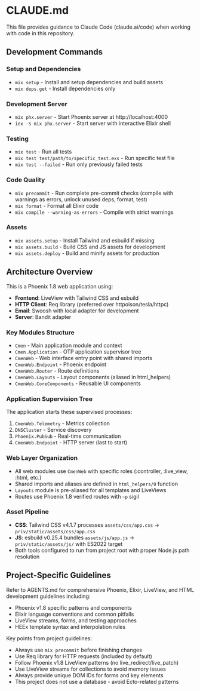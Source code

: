 # CLAUDE.md

This file provides guidance to Claude Code (claude.ai/code) when working with code in this repository.

## Development Commands

### Setup and Dependencies
- `mix setup` - Install and setup dependencies and build assets
- `mix deps.get` - Install dependencies only

### Development Server
- `mix phx.server` - Start Phoenix server at http://localhost:4000
- `iex -S mix phx.server` - Start server with interactive Elixir shell

### Testing
- `mix test` - Run all tests
- `mix test test/path/to/specific_test.exs` - Run specific test file
- `mix test --failed` - Run only previously failed tests

### Code Quality
- `mix precommit` - Run complete pre-commit checks (compile with warnings as errors, unlock unused deps, format, test)
- `mix format` - Format all Elixir code
- `mix compile --warning-as-errors` - Compile with strict warnings

### Assets
- `mix assets.setup` - Install Tailwind and esbuild if missing
- `mix assets.build` - Build CSS and JS assets for development
- `mix assets.deploy` - Build and minify assets for production

## Architecture Overview

This is a Phoenix 1.8 web application using:
- **Frontend**: LiveView with Tailwind CSS and esbuild
- **HTTP Client**: Req library (preferred over httpoison/tesla/httpc)
- **Email**: Swoosh with local adapter for development
- **Server**: Bandit adapter

### Key Modules Structure
- `Cmen` - Main application module and context
- `Cmen.Application` - OTP application supervisor tree
- `CmenWeb` - Web interface entry point with shared imports
- `CmenWeb.Endpoint` - Phoenix endpoint
- `CmenWeb.Router` - Route definitions
- `CmenWeb.Layouts` - Layout components (aliased in html_helpers)
- `CmenWeb.CoreComponents` - Reusable UI components

### Application Supervision Tree
The application starts these supervised processes:
1. `CmenWeb.Telemetry` - Metrics collection
2. `DNSCluster` - Service discovery
3. `Phoenix.PubSub` - Real-time communication
4. `CmenWeb.Endpoint` - HTTP server (last to start)

### Web Layer Organization
- All web modules use `CmenWeb` with specific roles (:controller, :live_view, :html, etc.)
- Shared imports and aliases are defined in `html_helpers/0` function
- `Layouts` module is pre-aliased for all templates and LiveViews
- Routes use Phoenix 1.8 verified routes with `~p` sigil

### Asset Pipeline
- **CSS**: Tailwind CSS v4.1.7 processes `assets/css/app.css` → `priv/static/assets/css/app.css`
- **JS**: esbuild v0.25.4 bundles `assets/js/app.js` → `priv/static/assets/js/` with ES2022 target
- Both tools configured to run from project root with proper Node.js path resolution

## Project-Specific Guidelines

Refer to AGENTS.md for comprehensive Phoenix, Elixir, LiveView, and HTML development guidelines including:
- Phoenix v1.8 specific patterns and components
- Elixir language conventions and common pitfalls
- LiveView streams, forms, and testing approaches
- HEEx template syntax and interpolation rules

Key points from project guidelines:
- Always use `mix precommit` before finishing changes
- Use Req library for HTTP requests (included by default)
- Follow Phoenix v1.8 LiveView patterns (no live_redirect/live_patch)
- Use LiveView streams for collections to avoid memory issues
- Always provide unique DOM IDs for forms and key elements
- This project does not use a database - avoid Ecto-related patterns